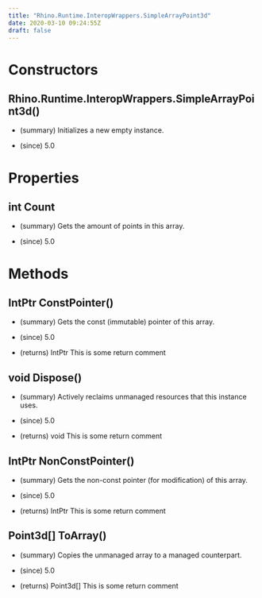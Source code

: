 ```yaml
---
title: "Rhino.Runtime.InteropWrappers.SimpleArrayPoint3d"
date: 2020-03-10 09:24:55Z
draft: false
---
```


# Constructors
## Rhino.Runtime.InteropWrappers.SimpleArrayPoint3d()
- (summary) 
     Initializes a new empty  instance.
     
- (since) 5.0
# Properties
## int Count
- (summary) 
     Gets the amount of points in this array.
     
- (since) 5.0
# Methods
## IntPtr ConstPointer()
- (summary) 
     Gets the const (immutable) pointer of this array.
     
- (since) 5.0
- (returns) IntPtr This is some return comment
## void Dispose()
- (summary) 
     Actively reclaims unmanaged resources that this instance uses.
     
- (since) 5.0
- (returns) void This is some return comment
## IntPtr NonConstPointer()
- (summary) 
     Gets the non-const pointer (for modification) of this array.
     
- (since) 5.0
- (returns) IntPtr This is some return comment
## Point3d[] ToArray()
- (summary) 
     Copies the unmanaged array to a managed counterpart.
     
- (since) 5.0
- (returns) Point3d[] This is some return comment
